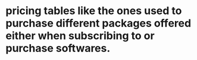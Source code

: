 # pricing tables like the ones used to purchase different packages offered either when subscribing to or purchase softwares.
